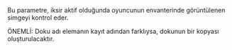 Bu parametre, iksir aktif olduğunda oyuncunun envanterinde görüntülenen simgeyi kontrol eder.

ÖNEMLİ: Doku adı elemanın kayıt adından farklıysa, dokunun bir kopyası oluşturulacaktır.